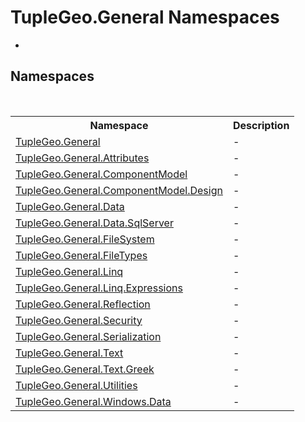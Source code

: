 # TupleGeo.General Namespaces
 

-


## Namespaces
&nbsp;<table><tr><th>Namespace</th><th>Description</th></tr><tr><td><a href="N_TupleGeo_General">TupleGeo.General</a></td><td>
-</td></tr><tr><td><a href="N_TupleGeo_General_Attributes">TupleGeo.General.Attributes</a></td><td>
-</td></tr><tr><td><a href="N_TupleGeo_General_ComponentModel">TupleGeo.General.ComponentModel</a></td><td>
-</td></tr><tr><td><a href="N_TupleGeo_General_ComponentModel_Design">TupleGeo.General.ComponentModel.Design</a></td><td>
-</td></tr><tr><td><a href="N_TupleGeo_General_Data">TupleGeo.General.Data</a></td><td>
-</td></tr><tr><td><a href="N_TupleGeo_General_Data_SqlServer">TupleGeo.General.Data.SqlServer</a></td><td>
-</td></tr><tr><td><a href="N_TupleGeo_General_FileSystem">TupleGeo.General.FileSystem</a></td><td>
-</td></tr><tr><td><a href="N_TupleGeo_General_FileTypes">TupleGeo.General.FileTypes</a></td><td>
-</td></tr><tr><td><a href="N_TupleGeo_General_Linq">TupleGeo.General.Linq</a></td><td>
-</td></tr><tr><td><a href="N_TupleGeo_General_Linq_Expressions">TupleGeo.General.Linq.Expressions</a></td><td>
-</td></tr><tr><td><a href="N_TupleGeo_General_Reflection">TupleGeo.General.Reflection</a></td><td>
-</td></tr><tr><td><a href="N_TupleGeo_General_Security">TupleGeo.General.Security</a></td><td>
-</td></tr><tr><td><a href="N_TupleGeo_General_Serialization">TupleGeo.General.Serialization</a></td><td>
-</td></tr><tr><td><a href="N_TupleGeo_General_Text">TupleGeo.General.Text</a></td><td>
-</td></tr><tr><td><a href="N_TupleGeo_General_Text_Greek">TupleGeo.General.Text.Greek</a></td><td>
-</td></tr><tr><td><a href="N_TupleGeo_General_Utilities">TupleGeo.General.Utilities</a></td><td>
-</td></tr><tr><td><a href="N_TupleGeo_General_Windows_Data">TupleGeo.General.Windows.Data</a></td><td>
-</td></tr></table>&nbsp;
